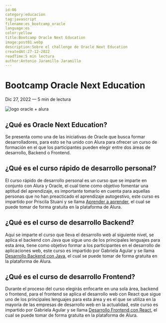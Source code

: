 ```yaml
---
id:06
category:educacion
tag:javascript
filename:es_bootcamp_oracle
language:es
color:yellow
title:Bootcamp Oracle Next Education
image:post01.webp
description:Sobre el challenge de Oracle Next Education
createdAt:27-12-2022
readTime:5 min lectura
author:Antonio Jaramillo Jaramillo
---
```


# Bootcamp Oracle Next Education
Dic 27, 2022 — 5 min de lectura

![logo oracle + alura](https://website-drako.fly.dev/api/images/webp/post01.webp)

## ¿Qué es Oracle Next Education?
Se presenta como una de las iniciativas de Oracle que busca formar desarrolladores, para esto se ha unido con Alura para ofrecer un curso de formación en el que los participantes pueden elegir entre dos áreas de desarrollo, Backend o Frontend.

## ¿Qué es el curso rápido de desarrollo personal?
El curso rápido de desarrollo personal es un curso que se imparte en conjunto con Alura y Oracle, el cual tiene como objetivo fomentar una aptitud del aprendizaje, es importante tomarlo en cuenta para aquellas personas que no han preacticado el aprendizaje autogestivo, este curso es impartido por Priscila Stuani y se llama [Aprender a aprender](https://app.aluracursos.com), el cual se puede tomar de forma gratuita en la plataforma de Alura.

## ¿Qué es el curso de desarrollo Backend?
Aquí se imparte el curso que lleva el desarrollo web al siguiente nivel, se aplica el backend con Java que sigue uno de los principales lenguajes para esta área, tiene como objetivo formar a los participantes en el desarrollo de aplicaciones web, este curso es impartido por Gabriela Agular y se llama [Desarrollo Backend con Java](https://app.aluracursos.com), el cual se puede tomar de forma gratuita en la plataforma de Alura.

## ¿Qué es el curso de desarrollo Frontend?
Durante el proceso del curso elegirás enfocarte en una sola área, backend o frontend, para el frontend se aplica el desarrollo web con React que sigue uno de los principales lenguajes para esta área y es el que se utiliza en la mayoría de las empresas de desarrollo web en la actualidad, este curso es impartido por Gabriela Agular y se llama [Desarrollo Frontend con React](https://app.aluracursos.com), el cual se puede tomar de forma gratuita en la plataforma de Alura.

